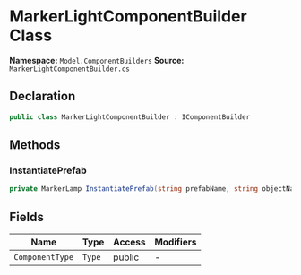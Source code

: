 # MarkerLightComponentBuilder Class

**Namespace:** `Model.ComponentBuilders`
**Source:** `MarkerLightComponentBuilder.cs`

## Declaration

```csharp
public class MarkerLightComponentBuilder : IComponentBuilder
```

## Methods

### InstantiatePrefab

```csharp
private MarkerLamp InstantiatePrefab(string prefabName, string objectName)
```

## Fields

| Name | Type | Access | Modifiers |
|------|------|--------|-----------|
| `ComponentType` | `Type` | public | - |

